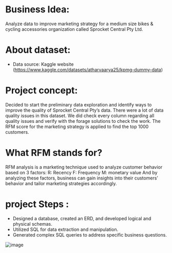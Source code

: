 # Business Idea: 
Analyze data to improve marketing strategy for a medium size bikes & cycling accessories organization called Sprocket Central Pty Ltd.
# About dataset: 
- Data source: Kaggle website (https://www.kaggle.com/datasets/atharvaarya25/kpmg-dummy-data) 
# Project concept:
Decided to start the preliminary data exploration and identify ways to improve the quality of Sprocket Central Pty’s data. There were a lot of data quality issues in this dataset. We did check every column regarding all quality issues and verify with the forage solutions to check the work. The RFM score for the marketing strategy is applied to find the top 1000 customers.
# What RFM stands for? 
RFM analysis is a marketing technique used to analyze customer behavior based on 3 factors:
R: Recency 
F: Frequency 
M: monetary value 
And by analyzing these factors, business can gain insights into their customers’ behavior and tailor marketing strategies accordingly.
# project Steps : 
 - Designed a database, created an ERD, and developed logical and physical schemas.
 - Utilized SQL for data extraction and manipulation.
 - Generated complex SQL queries to address specific business questions.

![image](https://github.com/SarahHussin/SQL-Sprocket-Central/assets/140235208/0b8124dd-1809-4a0a-bb05-32d89208bc70)


